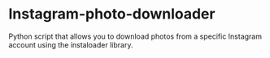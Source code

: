 # Instagram-photo-downloader
Python script that allows you to download photos from a specific Instagram account using the instaloader library.
